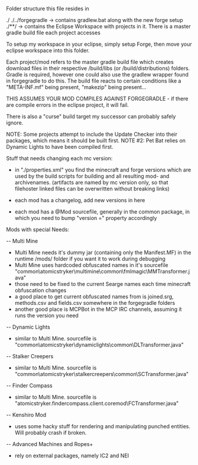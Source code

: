 Folder structure this file resides in

./
	./../forgegradle	-> contains gradlew.bat along with the new forge setup
	./**/        		-> contains the Eclipse Workspace with projects in it. There is a master gradle build file each project accesses

To setup my workspace in your eclipse, simply setup Forge, then move your eclipse workspace into this folder.


Each project/mod refers to the master gradle build file which creates download files in their respective /build/libs (or /build/distributions) folders.
Gradle is required, however one could also use the gradlew wrapper found in forgegradle to do this.
The build file reacts to certain conditions like a "META-INF.mf" being present, "makezip" being present...

THIS ASSUMES YOUR MOD COMPILES AGAINST FORGEGRADLE - if there are compile errors in the eclipse project, it will fail.

There is also a "curse" build target my successor can probably safely ignore.

NOTE: Some projects attempt to include the Update Checker into their packages, which means it should be built first.
NOTE #2: Pet Bat relies on Dynamic Lights to have been compiled first.

Stuff that needs changing each mc version:

- in "./properties.xml" you find the minecraft and forge versions which are used by the build scripts for building and all resulting mod- and archivenames.
(artifacts are named by mc version only, so that filehoster linked files can be overwritten without breaking links)

- each mod has a changelog, add new versions in here
- each mod has a @Mod sourcefile, generally in the common package, in which you need to bump "version =" property accordingly


Mods with special Needs:

-- Multi Mine
- Multi Mine needs it's dummy jar (containing only the Manifest.MF) in the runtime /mods/ folder if you want it to work during debugging
- Multi Mine uses hardcoded obfuscated names in it's sourcefile "common\atomicstryker\multimine\common\fmlmagic\MMTransformer.java"
- those need to be fixed to the current Searge names each time minecraft obfuscation changes
- a good place to get current obfuscated names from is joined.srg, methods.csv and fields.csv somewhere in the forgegradle folders
- another good place is MCPBot in the MCP IRC channels, assuming it runs the version you need

-- Dynamic Lights
- similar to Multi Mine. sourcefile is "common\atomicstryker\dynamiclights\common\DLTransformer.java"

-- Stalker Creepers
- similar to Multi Mine. sourcefile is "common\atomicstryker\stalkercreepers\common\SCTransformer.java"

-- Finder Compass
- similar to Multi Mine. sourcefile is "atomicstryker.findercompass.client.coremod\FCTransformer.java"

-- Kenshiro Mod
- uses some hacky stuff for rendering and manipulating punched entities. Will probably crash if broken.

-- Advanced Machines and Ropes+
- rely on external packages, namely IC2 and NEI
